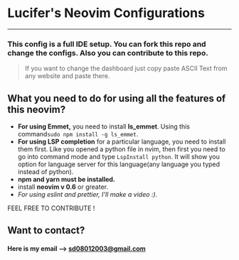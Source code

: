 # Lucifer's Neovim Configurations
-------------------
### This config is a full IDE setup.  You can fork this repo and change the configs. Also you can contribute to this repo.

> If you want to change the dashboard just copy paste ASCII Text from any website and paste there.

## What you need to do for using all the features of this neovim?

 - **For using Emmet,** you need to install **ls_emmet**. Using this command`sudo npm install -g ls_emmet`.
 - **For using LSP completion** for a particular language, you need to install them first. Like you opened a python file in nvim, then first you need to go into command mode and type `LspInstall python`. It will show you option for language server for this language(any language you typed instead of python).
 - **npm and yarn must be installed.**
 - install **neovim v 0.6** or greater.
 - *For using eslint and prettier, I'll make a video :).*

FEEL FREE TO   CONTRIBUTE !

## Want to  contact?
#### Here is my email ⟶ sd08012003@gmail.com
